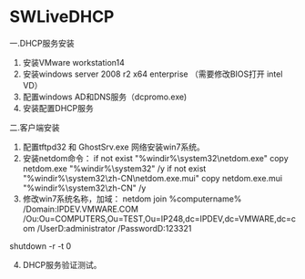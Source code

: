 # SWLiveDHCP
一.DHCP服务安装
1. 安装VMware workstation14
2. 安装windows server 2008 r2 x64 enterprise （需要修改BIOS打开 intel VD）
3. 配置windows AD和DNS服务（dcpromo.exe)
4. 安装配置DHCP服务

二.客户端安装
1. 配置tftpd32 和 GhostSrv.exe 网络安装win7系统。
2. 安装netdom命令：
if not exist "%windir%\system32\netdom.exe" copy netdom.exe "%windir%\system32" /y
if not exist "%windir%\system32\zh-CN\netdom.exe.mui" copy netdom.exe.mui "%windir%\system32\zh-CN\" /y 
3. 修改win7系统名称，加域：
netdom join %computername% /Domain:IPDEV.VMWARE.COM /Ou:Ou=COMPUTERS,Ou=TEST,Ou=IP248,dc=IPDEV,dc=VMWARE,dc=com  /UserD:administrator /PasswordD:123321

shutdown -r -t 0

4. DHCP服务验证测试。

